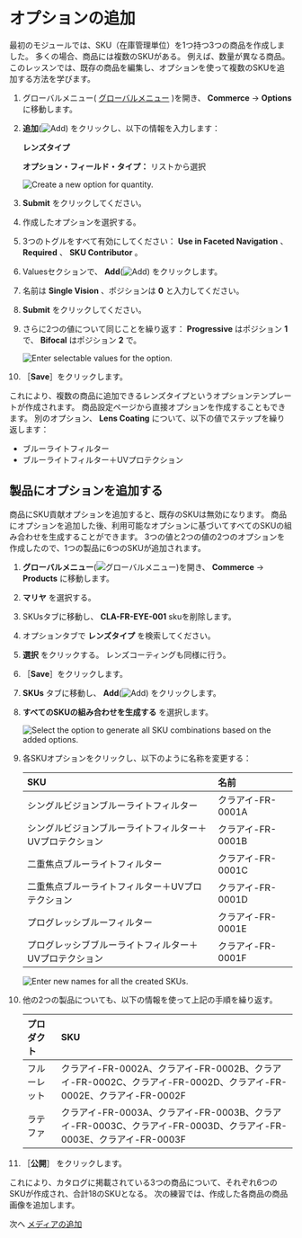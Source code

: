 # オプションの追加

最初のモジュールでは、SKU（在庫管理単位）を1つ持つ3つの商品を作成しました。 多くの場合、商品には複数のSKUがある。 例えば、数量が異なる商品。 このレッスンでは、既存の商品を編集し、オプションを使って複数のSKUを追加する方法を学びます。

1. グローバルメニュー( [グローバルメニュー](../../images/icon-applications-menu.png) )を開き、 **Commerce** &rarr; **Options** に移動します。

2. **追加**(![Add](../../images/icon-add.png)) をクリックし、以下の情報を入力します：

   **レンズタイプ**

   **オプション・フィールド・タイプ：** リストから選択

   ![Create a new option for quantity.](./adding-options/images/01.png)

1. **Submit** をクリックしてください。

1. 作成したオプションを選択する。

1. 3つのトグルをすべて有効にしてください： **Use in Faceted Navigation** 、 **Required** 、 **SKU Contributor** 。

1. Valuesセクションで、 **Add**(![Add](../../images/icon-add.png)) をクリックします。

1. 名前は **Single Vision** 、ポジションは **0** と入力してください。

1. **Submit** をクリックしてください。

1. さらに2つの値について同じことを繰り返す： **Progressive** はポジション **1** で、 **Bifocal** はポジション **2** で。

   ![Enter selectable values for the option.](./adding-options/images/02.png)

1. ［**Save**］をクリックします。

これにより、複数の商品に追加できるレンズタイプというオプションテンプレートが作成されます。 商品設定ページから直接オプションを作成することもできます。 別のオプション、 **Lens Coating** について、以下の値でステップを繰り返します：

* ブルーライトフィルター
* ブルーライトフィルター＋UVプロテクション

## 製品にオプションを追加する

商品にSKU貢献オプションを追加すると、既存のSKUは無効になります。 商品にオプションを追加した後、利用可能なオプションに基づいてすべてのSKUの組み合わせを生成することができます。 3つの値と2つの値の2つのオプションを作成したので、1つの製品に6つのSKUが追加されます。

1. **グローバルメニュー**(![グローバルメニュー](../../images/icon-applications-menu.png))を開き、 **Commerce** &rarr; **Products** に移動します。

1. **マリヤ** を選択する。

1. SKUsタブに移動し、 **CLA-FR-EYE-001** skuを削除します。

1. オプションタブで **レンズタイプ** を検索してください。

1. **選択** をクリックする。 レンズコーティングも同様に行う。

1. ［**Save**］をクリックします。

1. **SKUs** タブに移動し、 **Add**(![Add](../../images/icon-add.png)) をクリックします。

1. **すべてのSKUの組み合わせを生成する** を選択します。

   ![Select the option to generate all SKU combinations based on the added options.](./adding-options/images/03.png)

1. 各SKUオプションをクリックし、以下のように名称を変更する：

   | SKU                           | 名前            |
   | :---------------------------- | :------------ |
   | シングルビジョンブルーライトフィルター           | クラアイ-FR-0001A |
   | シングルビジョンブルーライトフィルター＋UVプロテクション | クラアイ-FR-0001B |
   | 二重焦点ブルーライトフィルター               | クラアイ-FR-0001C |
   | 二重焦点ブルーライトフィルター＋UVプロテクション     | クラアイ-FR-0001D |
   | プログレッシブルーフィルター                | クラアイ-FR-0001E |
   | プログレッシブブルーライトフィルター＋UVプロテクション  | クラアイ-FR-0001F |

   ![Enter new names for all the created SKUs.](./adding-options/images/04.png)

1. 他の2つの製品についても、以下の情報を使って上記の手順を繰り返す。

    | プロダクト  | SKU                                                                                 |
    | :----- | :---------------------------------------------------------------------------------- |
    | フルーレット | クラアイ-FR-0002A、クラアイ-FR-0002B、クラアイ-FR-0002C、クラアイ-FR-0002D、クラアイ-FR-0002E、クラアイ-FR-0002F |
    | ラテファ   | クラアイ-FR-0003A、クラアイ-FR-0003B、クラアイ-FR-0003C、クラアイ-FR-0003D、クラアイ-FR-0003E、クラアイ-FR-0003F |

1. ［**公開**］ をクリックします。

これにより、カタログに掲載されている3つの商品について、それぞれ6つのSKUが作成され、合計18のSKUとなる。 次の練習では、作成した各商品の商品画像を追加します。

次へ [メディアの追加](./adding-media.md) 
